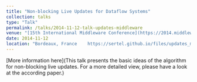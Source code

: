 ```yaml
---
title: "Non-blocking Live Updates for Dataflow Systems"
collection: talks
type: "Talk"
permalink: /talks/2014-11-12-talk-updates-middleware
venue: "[15th International Middleware Conference](https://2014.middleware-conference.org/)"
date: 2014-11-12
location: "Bordeaux, France    https://sertel.github.io/files/updates_middleware_2014_talk.pdf"
---
```


[More information here](This talk presents the basic ideas of the algorithm for non-blocking live updates. For a more detailed view, please have a look at the according paper.)
